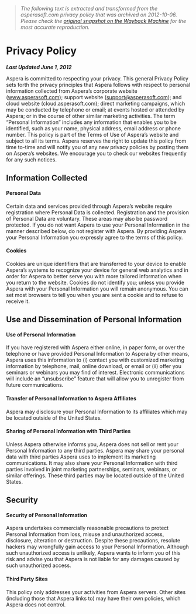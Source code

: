 > *The following text is extracted and transformed from the asperasoft.com privacy policy that was archived on 2012-10-06. Please check the [original snapshot on the Wayback Machine](https://web.archive.org/web/20121006012345id_/http%3A//asperasoft.com/company/privacy-policy) for the most accurate reproduction.*

# Privacy Policy

**_Last Updated June 1, 2012_**

Aspera is committed to respecting your privacy. This general Privacy Policy sets forth the privacy principles that Aspera follows with respect to personal information collected from Aspera’s corporate website (www.asperasoft.com); support website (support@asperasoft.com); and cloud website (cloud.asperasoft.com); direct marketing campaigns, which may be conducted by telephone or email; at events hosted or attended by Aspera; or in the course of other similar marketing activities. The term “Personal Information” includes any information that enables you to be identified, such as your name, physical address, email address or phone number. This policy is part of the Terms of Use of Aspera’s website and subject to all its terms. Aspera reserves the right to update this policy from time to-time and will notify you of any new privacy policies by posting them on Aspera’s websites. We encourage you to check our websites frequently for any such notices. 

## Information Collected

#### Personal Data

Certain data and services provided through Aspera’s website require registration where Personal Data is collected. Registration and the provision of Personal Data are voluntary. These areas may also be password protected. If you do not want Aspera to use your Personal Information in the manner described below, do not register with Aspera. By providing Aspera your Personal Information you expressly agree to the terms of this policy. 

#### Cookies

Cookies are unique identifiers that are transferred to your device to enable Aspera’s systems to recognize your device for general web analytics and in order for Aspera to better serve you with more tailored information when you return to the website. Cookies do not identify you; unless you provide Aspera with your Personal Information you will remain anonymous. You can set most browsers to tell you when you are sent a cookie and to refuse to receive it. 

## Use and Dissemination of Personal Information

#### Use of Personal Information

If you have registered with Aspera either online, in paper form, or over the telephone or have provided Personal Information to Aspera by other means, Aspera uses this information to (i) contact you with customized marketing information by telephone, mail, online download, or email or (ii) offer you seminars or webinars you may find of interest. Electronic communications will include an “unsubscribe” feature that will allow you to unregister from future communications. 

#### Transfer of Personal Information to Aspera Affiliates

Aspera may disclosure your Personal Information to its affiliates which may be located outside of the United States. 

#### Sharing of Personal Information with Third Parties

Unless Aspera otherwise informs you, Aspera does not sell or rent your Personal Information to any third parties. Aspera may share your personal data with third parties Aspera uses to implement its marketing communications. It may also share your Personal Information with third parties involved in joint marketing partnerships, seminars, webinars, or similar offerings. These third parties may be located outside of the United States. 

## Security

#### Security of Personal Information

Aspera undertakes commercially reasonable precautions to protect Personal Information from loss, misuse and unauthorized access, disclosure, alteration or destruction. Despite these precautions, resolute hackers may wrongfully gain access to your Personal Information. Although such unauthorized access is unlikely, Aspera wants to inform you of this risk and advise you that Aspera is not liable for any damages caused by such unauthorized access. 

#### Third Party Sites

This policy only addresses your activities from Aspera servers. Other sites (including those that Aspera links to) may have their own policies, which Aspera does not control.
